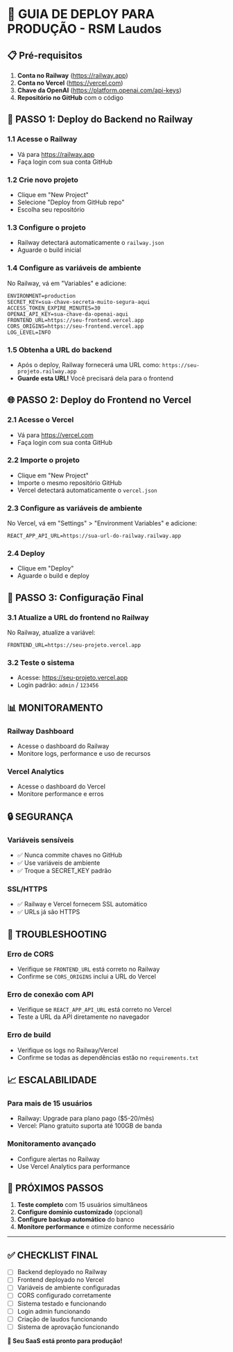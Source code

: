 # 🚀 GUIA DE DEPLOY PARA PRODUÇÃO - RSM Laudos

## 📋 Pré-requisitos

1. **Conta no Railway** (https://railway.app)
2. **Conta no Vercel** (https://vercel.com)
3. **Chave da OpenAI** (https://platform.openai.com/api-keys)
4. **Repositório no GitHub** com o código

## 🔧 PASSO 1: Deploy do Backend no Railway

### 1.1 Acesse o Railway
- Vá para https://railway.app
- Faça login com sua conta GitHub

### 1.2 Crie novo projeto
- Clique em "New Project"
- Selecione "Deploy from GitHub repo"
- Escolha seu repositório

### 1.3 Configure o projeto
- Railway detectará automaticamente o `railway.json`
- Aguarde o build inicial

### 1.4 Configure as variáveis de ambiente
No Railway, vá em "Variables" e adicione:

```env
ENVIRONMENT=production
SECRET_KEY=sua-chave-secreta-muito-segura-aqui
ACCESS_TOKEN_EXPIRE_MINUTES=30
OPENAI_API_KEY=sua-chave-da-openai-aqui
FRONTEND_URL=https://seu-frontend.vercel.app
CORS_ORIGINS=https://seu-frontend.vercel.app
LOG_LEVEL=INFO
```

### 1.5 Obtenha a URL do backend
- Após o deploy, Railway fornecerá uma URL como: `https://seu-projeto.railway.app`
- **Guarde esta URL!** Você precisará dela para o frontend

## 🌐 PASSO 2: Deploy do Frontend no Vercel

### 2.1 Acesse o Vercel
- Vá para https://vercel.com
- Faça login com sua conta GitHub

### 2.2 Importe o projeto
- Clique em "New Project"
- Importe o mesmo repositório GitHub
- Vercel detectará automaticamente o `vercel.json`

### 2.3 Configure as variáveis de ambiente
No Vercel, vá em "Settings" > "Environment Variables" e adicione:

```env
REACT_APP_API_URL=https://sua-url-do-railway.railway.app
```

### 2.4 Deploy
- Clique em "Deploy"
- Aguarde o build e deploy

## 🔗 PASSO 3: Configuração Final

### 3.1 Atualize a URL do frontend no Railway
No Railway, atualize a variável:
```env
FRONTEND_URL=https://seu-projeto.vercel.app
```

### 3.2 Teste o sistema
- Acesse: https://seu-projeto.vercel.app
- Login padrão: `admin` / `123456`

## 📊 MONITORAMENTO

### Railway Dashboard
- Acesse o dashboard do Railway
- Monitore logs, performance e uso de recursos

### Vercel Analytics
- Acesse o dashboard do Vercel
- Monitore performance e erros

## 🔒 SEGURANÇA

### Variáveis sensíveis
- ✅ Nunca commite chaves no GitHub
- ✅ Use variáveis de ambiente
- ✅ Troque a SECRET_KEY padrão

### SSL/HTTPS
- ✅ Railway e Vercel fornecem SSL automático
- ✅ URLs já são HTTPS

## 🚨 TROUBLESHOOTING

### Erro de CORS
- Verifique se `FRONTEND_URL` está correto no Railway
- Confirme se `CORS_ORIGINS` inclui a URL do Vercel

### Erro de conexão com API
- Verifique se `REACT_APP_API_URL` está correto no Vercel
- Teste a URL da API diretamente no navegador

### Erro de build
- Verifique os logs no Railway/Vercel
- Confirme se todas as dependências estão no `requirements.txt`

## 📈 ESCALABILIDADE

### Para mais de 15 usuários
- Railway: Upgrade para plano pago ($5-20/mês)
- Vercel: Plano gratuito suporta até 100GB de banda

### Monitoramento avançado
- Configure alertas no Railway
- Use Vercel Analytics para performance

## 🎯 PRÓXIMOS PASSOS

1. **Teste completo** com 15 usuários simultâneos
2. **Configure domínio customizado** (opcional)
3. **Configure backup automático** do banco
4. **Monitore performance** e otimize conforme necessário

---

## ✅ CHECKLIST FINAL

- [ ] Backend deployado no Railway
- [ ] Frontend deployado no Vercel
- [ ] Variáveis de ambiente configuradas
- [ ] CORS configurado corretamente
- [ ] Sistema testado e funcionando
- [ ] Login admin funcionando
- [ ] Criação de laudos funcionando
- [ ] Sistema de aprovação funcionando

**🎉 Seu SaaS está pronto para produção!** 